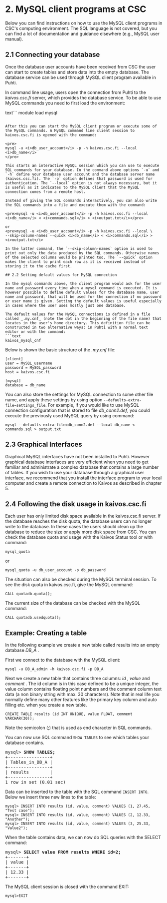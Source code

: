 # 2. MySQL client programs at CSC

Below you can find instructions on how to use the MySQL client programs in CSC's computing environment. The SQL language is not covered, but you can find a lot of documentation and guidance elsewhere (e.g., MySQL user manual).

## 2.1 Connecting your database

Once the database user accounts have been received from CSC the user can start to create tables and store data into the empty database. The database service can be used through MySQL client program available in Puhti.

In command line usage, users open the connection from Puhti to the _kaivos.csc.fi_ server, which provides the database service. To be able to use MySQL commands you need to first load the environment:

text```
module load mysql
```

After this you can start the MySQL client program or execute some of the MySQL commands. A MySQL command line client session to kaivos.csc.fi is opened with the command:

<pre>
mysql -u <i>db_user_account</i> -p -h kaivos.csc.fi --local <i>db_name</i>
</pre>

This starts an interactive MySQL session which you can use to execute SQL commands for your database. In the command above options `-u` and `-h` define your database user account and the database server name (kaivos.csc.fi). The `-p` option defines that password is used for authentication. The `--local` option is not always necessary, but it is useful as it indicates to the MySQL client that the MySQL connection comes from a remote host.

Instead of giving the SQL commands interactively, you can also write the SQL commands into a file and execute them with the command:

<pre>mysql -u <i>db_user_account</i> -p -h kaivos.csc.fi --local <i>db_name</i> < <i>commands.sql</i> > <i>output.txt</i></pre>

or
<pre>mysql -u <i>db_user_account</i> -p -h kaivos.csc.fi --local \
--skip-column-names --quick <i>db_name</i> < <i>commands.sql</i> > <i>output.txt</i>

In the latter command, the `--skip-column-names` option is used to print out only the data produced by the SQL commands. Otherwise names of the selected columns would be printed too. The `--quick` option makes the client to print each row as it is received instead of storing it to the cache first.

## 2.2 Setting default values for MySQL connection

In the mysql commands above, the client program would ask for the user name and password every time when a mysql command is executed. It is however possible to define default values for the database name, user name and password, that will be used for the connection if no password or user name is given. Setting the default values is useful especially in cases where the user uses mostly just one database.

The default values for the MySQL connections is defined in a file called _.my.cnf_ (note the dot in the beginning of the file name) that locates in the user's home directory. This definition file can be constructed in two alternative ways: in Puhti with a normal text editor or with the command:
```text
kaivos_mysql_cnf
```
Below is shown the basic structure of the _.my.cnf_ file:
```text
[client]
user = MySQL_username
password = MySQL_password
host = kaivos.csc.fi

[mysql]
database = db_name
```
You can also store the settings for MySQL connection to some other file name, and apply these settings by using option `--defaults-extra-file=settings_file`. For example, if you would like to use MySQL connection configuration that is stored to file _db_conn2.def_, you could execute the previously used MySQL query by using command:
```text
mysql --defaults-extra-file=db_conn2.def --local db_name < commands.sql > output.txt
```

 
## 2.3 Graphical Interfaces

Graphical MySQL interfaces have not been installed to Puhti. However graphical database interfaces are very efficient when you need to get familiar and administrate a complex database that contains a large number of tables. If you wish to use your database through a graphical user interface, we recommend that you install the interface program to your local computer and create a remote connection to Kaivos as described in chapter 5.

 
## 2.4 Following the disk usage in kaivos.csc.fi

Each user has only limited disk space available in the kaivos.csc.fi server. If the database reaches the disk quota, the database users can no longer write to the database. In these cases the users should clean up the database to reduce the size or apply more disk space from CSC. You can check the database quota and usage with the Kaivos Status tool or with command:
```text
mysql_quota
```
or
```text
mysql_quota -u db_user_account -p db_password
```

The situation can also be checked during the MySQL terminal session. To see the disk quota in kaivos.csc.fi, give the MySQL command:
```text
CALL quotadb.quota();
```
The current size of the database can be checked with the MySQL command:
```text
CALL quotadb.usedquota();
```

## Example: Creating a table

In the following example we create a new table called results into an empty database _DB_A_ .

First we connect to the database with the MySQL client:

```text
mysql -u DB_A_admin -h kaivos.csc.fi -p DB_A
```

Next we create a new table that contains three columns: _id_ , _value_ and _comment_ . The id column is in this case defined to be a unique integer, the value column contains floating point numbers and the comment column text data (a non binary string with max. 30 characters). Note that in real life you normally define many other features like the primary key column and auto filling etc. when you create a new table.
```text
CREATE TABLE results (id INT UNIQUE, value FLOAT, comment VARCHAR(30));
```
Note the semicolon (;) that is used as end character in SQL commands.

You can now use SQL command `SHOW TABLES` to see which tables your database contains.
<pre>
mysql> <b>SHOW TABLES;</b>
+----------------+
| Tables_in_DB_A |
+----------------+
| results        |
+----------------+
1 row in set (0.01 sec)
</pre>
Data can be inserted to the table with the SQL command `INSERT INTO`. Below we insert three new lines to the table:
```text
mysql> INSERT INTO results (id, value, comment) VALUES (1, 27.45, "Test case");
mysql> INSERT INTO results (id, value, comment) VALUES (2, 12.33, "Another");
mysql> INSERT INTO results (id, value, comment) VALUES (3, 25.33, "Value2");
```
When the table contains data, we can now do SQL queries with the SELECT command:
<pre>mysql> <b>SELECT value FROM results WHERE id=2;</b>
+-------+
| value |
+-------+
| 12.33 |
+-------+
</pre>

The MySQL client session is closed with the command EXIT:
```text
mysql>EXIT
```

